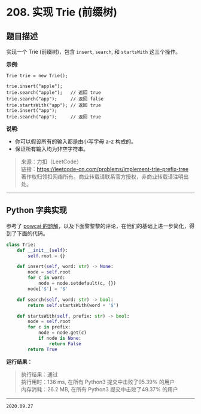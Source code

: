 # 208. 实现 Trie (前缀树)

## 题目描述

实现一个 Trie (前缀树)，包含 `insert`, `search`, 和 `startsWith` 这三个操作。

**示例**:

```text
Trie trie = new Trie();

trie.insert("apple");
trie.search("apple");   // 返回 true
trie.search("app");     // 返回 false
trie.startsWith("app"); // 返回 true
trie.insert("app");   
trie.search("app");     // 返回 true
```

**说明**:

- 你可以假设所有的输入都是由小写字母 a-z 构成的。
- 保证所有输入均为非空字符串。

> 来源：力扣（LeetCode）  
> 链接：<https://leetcode-cn.com/problems/implement-trie-prefix-tree>  
> 著作权归领扣网络所有。商业转载请联系官方授权，非商业转载请注明出处。

---

## Python 字典实现

参考了 [powcai 的题解](https://leetcode-cn.com/problems/implement-trie-prefix-tree/solution/pythonjian-dan-shi-xian-by-powcai/)，以及下面黎黎黎的评论，在他们的基础上进一步简化，得到了下面的代码。

```python
class Trie:
    def __init__(self):
        self.root = {}

    def insert(self, word: str) -> None:
        node = self.root
        for c in word:
            node = node.setdefault(c, {})
        node['$'] = '$'

    def search(self, word: str) -> bool:
        return self.startsWith(word + '$')

    def startsWith(self, prefix: str) -> bool:
        node = self.root
        for c in prefix:
            node = node.get(c)
            if node is None:
                return False
        return True

```

**运行结果**：

> 执行结果：通过  
> 执行用时：136 ms, 在所有 Python3 提交中击败了95.39% 的用户  
> 内存消耗：26.2 MB, 在所有 Python3 提交中击败了49.37% 的用户

---

`2020.09.27`
